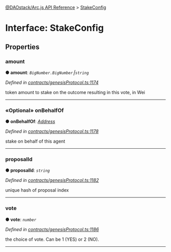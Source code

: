 [@DAOstack/Arc.js API Reference](../README.md) > [StakeConfig](../interfaces/stakeconfig.md)



# Interface: StakeConfig


## Properties
<a id="amount"></a>

###  amount

**●  amount**:  *`BigNumber.BigNumber`⎮`string`* 

*Defined in [contracts/genesisProtocol.ts:1174](https://github.com/daostack/arc.js/blob/0fff6d4/lib/contracts/genesisProtocol.ts#L1174)*



token amount to stake on the outcome resulting in this vote, in Wei




___

<a id="onbehalfof"></a>

### «Optional» onBehalfOf

**●  onBehalfOf**:  *[Address](../#address)* 

*Defined in [contracts/genesisProtocol.ts:1178](https://github.com/daostack/arc.js/blob/0fff6d4/lib/contracts/genesisProtocol.ts#L1178)*



stake on behalf of this agent




___

<a id="proposalid"></a>

###  proposalId

**●  proposalId**:  *`string`* 

*Defined in [contracts/genesisProtocol.ts:1182](https://github.com/daostack/arc.js/blob/0fff6d4/lib/contracts/genesisProtocol.ts#L1182)*



unique hash of proposal index




___

<a id="vote"></a>

###  vote

**●  vote**:  *`number`* 

*Defined in [contracts/genesisProtocol.ts:1186](https://github.com/daostack/arc.js/blob/0fff6d4/lib/contracts/genesisProtocol.ts#L1186)*



the choice of vote. Can be 1 (YES) or 2 (NO).




___


